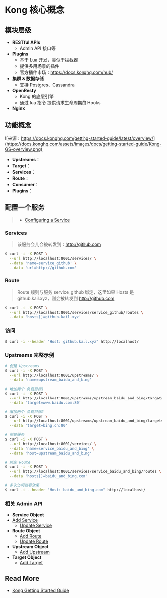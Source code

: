 # Kong 核心概念



## 模块层级

- **RESTful APIs**
  - Admin API 接口等
- **Plugins**
  - 基于 Lua 开发，类似于拦截器
  - 提供多用场景的插件
  - 官方插件市场：https://docs.konghq.com/hub/
- **集群 & 数据存储**
  - 支持 Postgres、Cassandra
- **OpenResty**
  - Kong 的底层引擎
  - 通过 lua 指令 提供请求生命周期的 Hooks
- **Nginx**



## 功能概念

![来源：https://docs.konghq.com/getting-started-guide/latest/overview/](https://docs.konghq.com/assets/images/docs/getting-started-guide/Kong-GS-overview.png)



- **Upstreams**：
- **Target**：
- **Services**：
- **Route**：
- **Consumer**：
- **Plugins**：



## 配置一个服务

> - [Configuring a Service](https://docs.konghq.com/latest/getting-started/configuring-a-service/)



### Services

> 该服务会儿会被转发到：http://github.com

```bash
$ curl -i -X POST \
  --url http://localhost:8001/services/ \
  --data 'name=service_github' \
  --data 'url=http://github.com'
```



### Route

> Route 规则与服务 service_github 绑定，这里如果 Hosts 是 github.kail.xyz，则会被转发到 http://github.com

```bash
$ curl -i -X POST \
  --url http://localhost:8001/services/service_github/routes \
  --data 'hosts[]=github.kail.xyz'
```



### 访问

```bash
$ curl -i --header "Host: github.kail.xyz" http://localhost/
```





### Upstreams 完整示例

```bash
# 创建 Upstreams
$ curl -i -X POST \
  --url http://localhost:8001/upstreams/ \
  --data 'name=upstream_baidu_and_bing' 
  
# 增加两个 负载目标1
$ curl -i -X POST \
  --url http://localhost:8001/upstreams/upstream_baidu_and_bing/targets \
  --data 'target=www.baidu.com:80'

# 增加两个 负载目标2
$ curl -i -X POST \
  --url http://localhost:8001/upstreams/upstream_baidu_and_bing/targets \
  --data 'target=bing.cn:80'

# 创建服务
$ curl -i -X POST \
  --url http://localhost:8001/services/ \
  --data 'name=service_baidu_and_bing' \
  --data 'host=upstream_baidu_and_bing'

# 绑定 Route
$ curl -i -X POST \
  --url http://localhost:8001/services/service_baidu_and_bing/routes \
  --data 'hosts[]=baidu_and_bing.com'

# 多次访问查看效果
$ curl -i --header "Host: baidu_and_bing.com" http://localhost/
```



### 相关 Admin API

- **Service Object**
- [Add Service](https://docs.konghq.com/2.2.x/admin-api/#add-service)
  - [Update Service](https://docs.konghq.com/2.2.x/admin-api/#update-service)
- **Route Object**
  - [Add Route](https://docs.konghq.com/2.2.x/admin-api/#add-route)
  - [Update Route](https://docs.konghq.com/2.2.x/admin-api/#update-route)
- **Upstream Object**
  - [Add Upstream](https://docs.konghq.com/2.2.x/admin-api/#add-upstream)
- **Target Object**
  - [Add Target](https://docs.konghq.com/2.2.x/admin-api/#add-target)



## Read More

- [Kong Getting Started Guide](https://docs.konghq.com/getting-started-guide/latest/overview/)